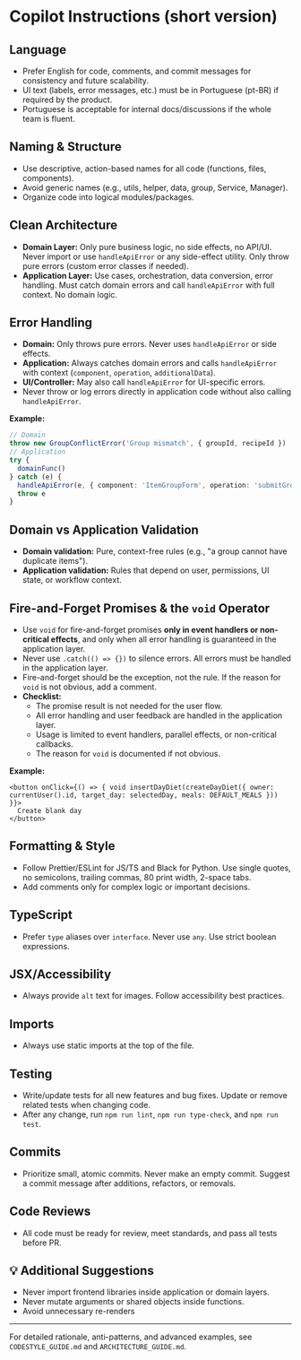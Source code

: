 # Copilot Instructions (short version)

## Language
- Prefer English for code, comments, and commit messages for consistency and future scalability.
- UI text (labels, error messages, etc.) must be in Portuguese (pt-BR) if required by the product.
- Portuguese is acceptable for internal docs/discussions if the whole team is fluent.

## Naming & Structure
- Use descriptive, action-based names for all code (functions, files, components).
- Avoid generic names (e.g., utils, helper, data, group, Service, Manager).
- Organize code into logical modules/packages.

## Clean Architecture
- **Domain Layer:** Only pure business logic, no side effects, no API/UI. Never import or use `handleApiError` or any side-effect utility. Only throw pure errors (custom error classes if needed).
- **Application Layer:** Use cases, orchestration, data conversion, error handling. Must catch domain errors and call `handleApiError` with full context. No domain logic.

## Error Handling
- **Domain:** Only throws pure errors. Never uses `handleApiError` or side effects.
- **Application:** Always catches domain errors and calls `handleApiError` with context (`component`, `operation`, `additionalData`).
- **UI/Controller:** May also call `handleApiError` for UI-specific errors.
- Never throw or log errors directly in application code without also calling `handleApiError`.

**Example:**
```typescript
// Domain
throw new GroupConflictError('Group mismatch', { groupId, recipeId })
// Application
try {
  domainFunc()
} catch (e) {
  handleApiError(e, { component: 'ItemGroupForm', operation: 'submitGroup', additionalData: { userId } })
  throw e
}
```

## Domain vs Application Validation
- **Domain validation:** Pure, context-free rules (e.g., "a group cannot have duplicate items").
- **Application validation:** Rules that depend on user, permissions, UI state, or workflow context.

## Fire-and-Forget Promises & the `void` Operator
- Use `void` for fire-and-forget promises **only in event handlers or non-critical effects**, and only when all error handling is guaranteed in the application layer.
- Never use `.catch(() => {})` to silence errors. All errors must be handled in the application layer.
- Fire-and-forget should be the exception, not the rule. If the reason for `void` is not obvious, add a comment.
- **Checklist:**
  - The promise result is not needed for the user flow.
  - All error handling and user feedback are handled in the application layer.
  - Usage is limited to event handlers, parallel effects, or non-critical callbacks.
  - The reason for `void` is documented if not obvious.

**Example:**
```tsx
<button onClick={() => { void insertDayDiet(createDayDiet({ owner: currentUser().id, target_day: selectedDay, meals: DEFAULT_MEALS })) }}>
  Create blank day
</button>
```

## Formatting & Style
- Follow Prettier/ESLint for JS/TS and Black for Python. Use single quotes, no semicolons, trailing commas, 80 print width, 2-space tabs.
- Add comments only for complex logic or important decisions.

## TypeScript
- Prefer `type` aliases over `interface`. Never use `any`. Use strict boolean expressions.

## JSX/Accessibility
- Always provide `alt` text for images. Follow accessibility best practices.

## Imports
- Always use static imports at the top of the file.

## Testing
- Write/update tests for all new features and bug fixes. Update or remove related tests when changing code.
- After any change, run `npm run lint`, `npm run type-check`, and `npm run test`.

## Commits
- Prioritize small, atomic commits. Never make an empty commit. Suggest a commit message after additions, refactors, or removals.

## Code Reviews
- All code must be ready for review, meet standards, and pass all tests before PR.

## 💡 Additional Suggestions

- Never import frontend libraries inside application or domain layers.
- Never mutate arguments or shared objects inside functions.
- Avoid unnecessary re-renders

---
For detailed rationale, anti-patterns, and advanced examples, see `CODESTYLE_GUIDE.md` and `ARCHITECTURE_GUIDE.md`.